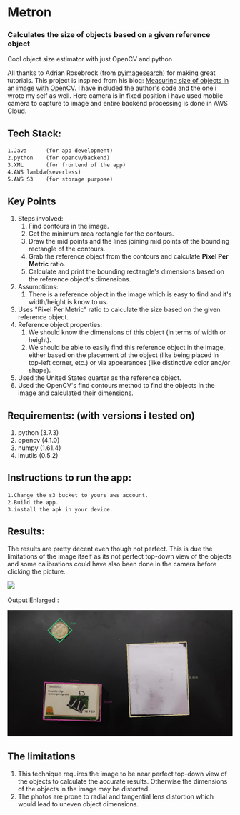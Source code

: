 # Metron
### Calculates the size of objects based on a given reference object


Cool object size estimator with just OpenCV and python

All thanks to Adrian Rosebrock (from [pyimagesearch](https://www.pyimagesearch.com/)) for making
great tutorials. This project is inspired from his blog: [Measuring size of objects in an image with OpenCV](https://www.pyimagesearch.com/2016/03/28/measuring-size-of-objects-in-an-image-with-opencv/). I have included the author's code and the one i wrote my self as well.
Here camera is in fixed position i have used mobile camera to capture to image and entire backend processing is done in AWS Cloud.

 ## **Tech Stack:**
    1.Java      (for app development)
    2.python    (for opencv/backend)
    3.XML       (for frontend of the app)
    4.AWS lambda(severless)
    5.AWS S3    (for storage purpose)
    

## **Key Points**
1. Steps involved:
    1. Find contours in the image.
    2. Get the minimum area rectangle for the contours.
    3. Draw the mid points and the lines joining mid points of the bounding rectangle of the contours.
    4. Grab the reference object from the contours and calculate **Pixel Per Metric** ratio.
    5. Calculate and print the bounding rectangle's dimensions based on the reference object's dimensions.
2. Assumptions:
    1. There is a reference object in the image which is easy to find and it's width/height is know to us.
3. Uses "Pixel Per Metric" ratio to calculate the size based on the given reference object.
4. Reference object properties:
    1. We should know the dimensions of this object (in terms of width or height).
    2. We should be able to easily find this reference object in the image, either based on the placement of the object (like being placed in top-left corner, etc.) or via appearances (like distinctive color and/or shape).
5. Used the United States quarter as the reference object.
6. Used the OpenCV's find contours method to find the objects in the image and calculated their dimensions.

 ## **Requirements: (with versions i tested on)**
 1. python          (3.7.3)
 2. opencv          (4.1.0)
 3. numpy           (1.61.4)
 4. imutils         (0.5.2)

 ## **Instructions to run the app:**
 ```
 1.Change the s3 bucket to yours aws account.
 2.Build the app.
 3.install the apk in your device.
 ```

## **Results:**
The results are pretty decent even though not perfect. This is due the limitations of the image itself as its not perfect top-down view of the objects and some calibrations could have also been done in the camera before clicking the picture.

![](metron.gif)

Output Enlarged  :

![](result_01.jpg)


## **The limitations**
1. This technique requires the image to be near perfect top-down view of the objects to calculate the accurate results. Otherwise the dimensions of the objects in the image may be distorted.
2. The photos are prone to radial and tangential lens distortion which would lead to uneven object dimensions.
